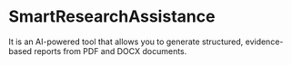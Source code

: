 # SmartResearchAssistance
It is an AI-powered tool that allows you to generate structured, evidence-based reports from PDF and DOCX documents.
